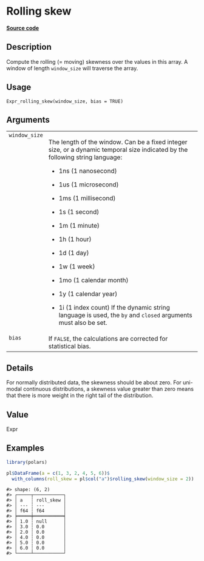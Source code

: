 
# Rolling skew

[**Source code**](https://github.com/pola-rs/r-polars/tree/53c7d964901ed4a019998e89aff8c6d44691d793/R/expr__expr.R#L2622)

## Description

Compute the rolling (= moving) skewness over the values in this array. A
window of length <code>window_size</code> will traverse the array.

## Usage

<pre><code class='language-R'>Expr_rolling_skew(window_size, bias = TRUE)
</code></pre>

## Arguments

<table>
<tr>
<td style="white-space: nowrap; font-family: monospace; vertical-align: top">
<code id="Expr_rolling_skew_:_window_size">window_size</code>
</td>
<td>

The length of the window. Can be a fixed integer size, or a dynamic
temporal size indicated by the following string language:

<ul>
<li>

1ns (1 nanosecond)

</li>
<li>

1us (1 microsecond)

</li>
<li>

1ms (1 millisecond)

</li>
<li>

1s (1 second)

</li>
<li>

1m (1 minute)

</li>
<li>

1h (1 hour)

</li>
<li>

1d (1 day)

</li>
<li>

1w (1 week)

</li>
<li>

1mo (1 calendar month)

</li>
<li>

1y (1 calendar year)

</li>
<li>

1i (1 index count) If the dynamic string language is used, the
<code>by</code> and <code>closed</code> arguments must also be set.

</li>
</ul>
</td>
</tr>
<tr>
<td style="white-space: nowrap; font-family: monospace; vertical-align: top">
<code id="Expr_rolling_skew_:_bias">bias</code>
</td>
<td>
If <code>FALSE</code>, the calculations are corrected for statistical
bias.
</td>
</tr>
</table>

## Details

For normally distributed data, the skewness should be about zero. For
uni-modal continuous distributions, a skewness value greater than zero
means that there is more weight in the right tail of the distribution.

## Value

Expr

## Examples

``` r
library(polars)

pl$DataFrame(a = c(1, 3, 2, 4, 5, 6))$
  with_columns(roll_skew = pl$col("a")$rolling_skew(window_size = 2))
```

    #> shape: (6, 2)
    #> ┌─────┬───────────┐
    #> │ a   ┆ roll_skew │
    #> │ --- ┆ ---       │
    #> │ f64 ┆ f64       │
    #> ╞═════╪═══════════╡
    #> │ 1.0 ┆ null      │
    #> │ 3.0 ┆ 0.0       │
    #> │ 2.0 ┆ 0.0       │
    #> │ 4.0 ┆ 0.0       │
    #> │ 5.0 ┆ 0.0       │
    #> │ 6.0 ┆ 0.0       │
    #> └─────┴───────────┘
